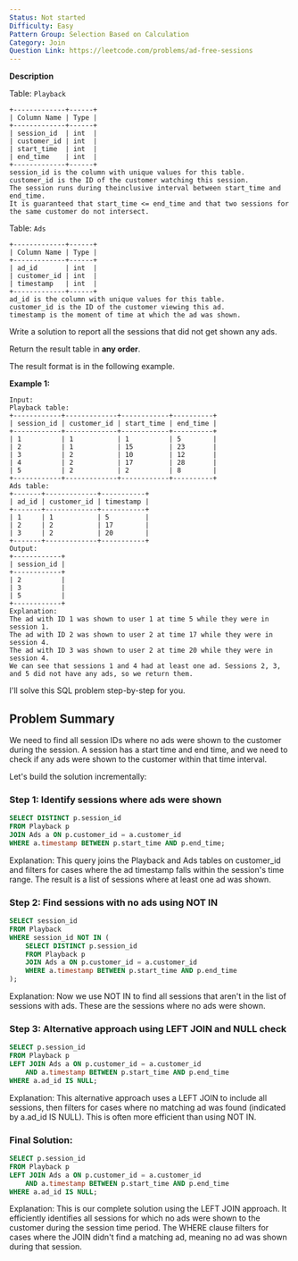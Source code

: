 ```yaml
---
Status: Not started
Difficulty: Easy
Pattern Group: Selection Based on Calculation
Category: Join
Question Link: https://leetcode.com/problems/ad-free-sessions
---
```

**Description**

Table: `Playback`

```Plain
+-------------+------+
| Column Name | Type |
+-------------+------+
| session_id  | int  |
| customer_id | int  |
| start_time  | int  |
| end_time    | int  |
+-------------+------+
session_id is the column with unique values for this table.
customer_id is the ID of the customer watching this session.
The session runs during theinclusive interval between start_time and end_time.
It is guaranteed that start_time <= end_time and that two sessions for the same customer do not intersect.
```

Table: `Ads`

```Plain
+-------------+------+
| Column Name | Type |
+-------------+------+
| ad_id       | int  |
| customer_id | int  |
| timestamp   | int  |
+-------------+------+
ad_id is the column with unique values for this table.
customer_id is the ID of the customer viewing this ad.
timestamp is the moment of time at which the ad was shown.
```

Write a solution to report all the sessions that did not get shown any ads.

Return the result table in **any order**.

The result format is in the following example.

**Example 1:**

```Plain
Input:
Playback table:
+------------+-------------+------------+----------+
| session_id | customer_id | start_time | end_time |
+------------+-------------+------------+----------+
| 1          | 1           | 1          | 5        |
| 2          | 1           | 15         | 23       |
| 3          | 2           | 10         | 12       |
| 4          | 2           | 17         | 28       |
| 5          | 2           | 2          | 8        |
+------------+-------------+------------+----------+
Ads table:
+-------+-------------+-----------+
| ad_id | customer_id | timestamp |
+-------+-------------+-----------+
| 1     | 1           | 5         |
| 2     | 2           | 17        |
| 3     | 2           | 20        |
+-------+-------------+-----------+
Output:
+------------+
| session_id |
+------------+
| 2          |
| 3          |
| 5          |
+------------+
Explanation:
The ad with ID 1 was shown to user 1 at time 5 while they were in session 1.
The ad with ID 2 was shown to user 2 at time 17 while they were in session 4.
The ad with ID 3 was shown to user 2 at time 20 while they were in session 4.
We can see that sessions 1 and 4 had at least one ad. Sessions 2, 3, and 5 did not have any ads, so we return them.
```

I'll solve this SQL problem step-by-step for you.

## Problem Summary

We need to find all session IDs where no ads were shown to the customer during the session. A session has a start time and end time, and we need to check if any ads were shown to the customer within that time interval.

Let's build the solution incrementally:

### Step 1: Identify sessions where ads were shown

```SQL
SELECT DISTINCT p.session_id
FROM Playback p
JOIN Ads a ON p.customer_id = a.customer_id
WHERE a.timestamp BETWEEN p.start_time AND p.end_time;
```

Explanation: This query joins the Playback and Ads tables on customer_id and filters for cases where the ad timestamp falls within the session's time range. The result is a list of sessions where at least one ad was shown.

### Step 2: Find sessions with no ads using NOT IN

```SQL
SELECT session_id
FROM Playback
WHERE session_id NOT IN (
    SELECT DISTINCT p.session_id
    FROM Playback p
    JOIN Ads a ON p.customer_id = a.customer_id
    WHERE a.timestamp BETWEEN p.start_time AND p.end_time
);
```

Explanation: Now we use NOT IN to find all sessions that aren't in the list of sessions with ads. These are the sessions where no ads were shown.

### Step 3: Alternative approach using LEFT JOIN and NULL check

```SQL
SELECT p.session_id
FROM Playback p
LEFT JOIN Ads a ON p.customer_id = a.customer_id
    AND a.timestamp BETWEEN p.start_time AND p.end_time
WHERE a.ad_id IS NULL;
```

Explanation: This alternative approach uses a LEFT JOIN to include all sessions, then filters for cases where no matching ad was found (indicated by a.ad_id IS NULL). This is often more efficient than using NOT IN.

### Final Solution:

```SQL
SELECT p.session_id
FROM Playback p
LEFT JOIN Ads a ON p.customer_id = a.customer_id
    AND a.timestamp BETWEEN p.start_time AND p.end_time
WHERE a.ad_id IS NULL;
```

Explanation: This is our complete solution using the LEFT JOIN approach. It efficiently identifies all sessions for which no ads were shown to the customer during the session time period. The WHERE clause filters for cases where the JOIN didn't find a matching ad, meaning no ad was shown during that session.
